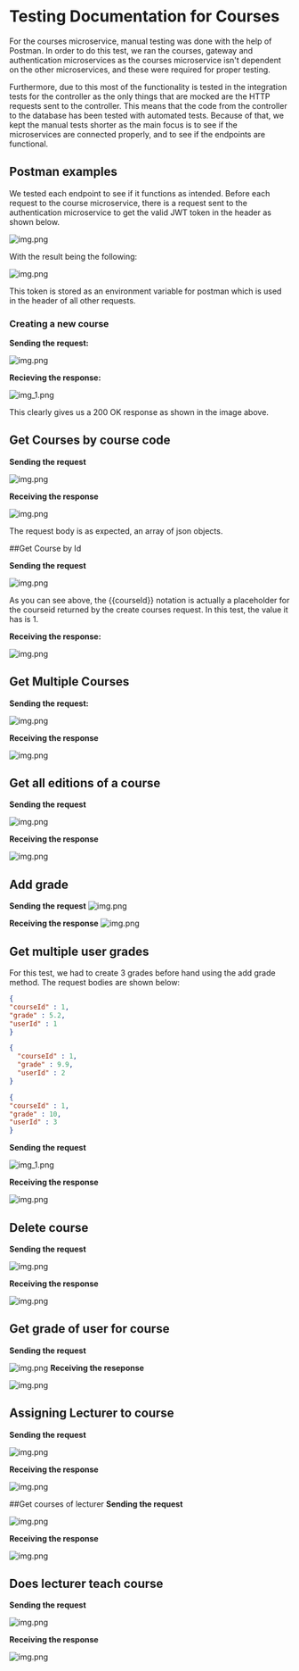 # Testing Documentation for Courses
For the courses microservice, manual testing was done with the help of Postman. 
In order to do this test, we ran the courses, gateway and authentication microservices
as the courses microservice isn't dependent on the other microservices, and these were required
for proper testing. 

Furthermore, due to this most of the functionality is tested in the integration tests
for the controller as the only things that are mocked are the HTTP requests sent to the controller. 
This means that the code from the controller to the database has been tested with automated tests.
Because of that, we kept the manual tests shorter as the main focus is to see if the microservices are connected properly,
and to see if the endpoints are functional.


## Postman examples
We tested each endpoint to see if it functions as intended. 
Before each request to the course microservice, there is a request sent to the authentication microservice
to get the valid JWT token in the header as shown below. 

![img.png](images/authenticationHeader.png)

With the result being the following:

![img.png](images/authenticationResult.png)

This token is stored as an environment variable for postman which is used in
the header of all other requests.

### Creating a new course

**Sending the request:**

![img.png](images/courseCreationRequest.png)

**Recieving the response:**

![img_1.png](images/courseCreationResponse.png)

This clearly gives us a 200 OK response as shown in the image above. 

## Get Courses by course code

**Sending the request**

![img.png](images/getCourseByCode.png)

**Receiving the response**

![img.png](images/getCourseCodeResponse.png)

The request body is as expected, an array of json objects.

##Get Course by Id

**Sending the request**

![img.png](images/getCourseByIdRequest.png)

As you can see above, the {{courseId}} notation is actually a placeholder for the courseid
returned by the create courses request. In this test, the value it has is 1.

**Receiving the response:**

![img.png](images/getCourseByIdResponse.png)

## Get Multiple Courses

**Sending the request:**

![img.png](images/getMultipleCoursesRequest.png)

**Receiving the response**

![img.png](images/getMultipleCoursesResponse.png)

## Get all editions of a course

**Sending the request**

![img.png](images/getMultipleEditionsOfCourse.png)

**Receiving the response**

![img.png](images/getMultipleEditionsOfCourseResponse.png)

## Add grade
**Sending the request**
![img.png](images/addGrade.png)

**Receiving the response**
![img.png](images/addGradeResponse.png)

## Get multiple user grades
For this test, we had to create 3 grades before hand using the add grade method. 
The request bodies are shown below:
```JSON
{
"courseId" : 1,
"grade" : 5.2,
"userId" : 1
}
```
```JSON
{
  "courseId" : 1,
  "grade" : 9.9,
  "userId" : 2
}
```
```JSON
{
"courseId" : 1,
"grade" : 10,
"userId" : 3
}
```

**Sending the request**

![img_1.png](images/getMultipleUserGradesRequest.png)

**Receiving the response**

![img.png](images/getMultipleUserGradesResponse.png)

## Delete course
**Sending the request**

![img.png](images/deletingCourse.png)

**Receiving the response**

![img.png](images/deletingCourseResponse.png)

## Get grade of user for course
**Sending the request**

![img.png](images/getGradeOfUser.png)
**Receiving the reseponse**

![img.png](images/getGradeOfUserResponse.png)

## Assigning Lecturer to course
**Sending the request**

![img.png](images/assigningLecturerToCourseRequest.png)

**Receiving the response**

![img.png](images/assigningLecturerToCourse.png)

##Get courses of lecturer
**Sending the request**

![img.png](images/getCoursesOfLecturerRequest.png)

**Receiving the response**

![img.png](images/getCoursesOfLecturerResponse.png)

## Does lecturer teach course
**Sending the request**

![img.png](images/doesLecturerTeachCourseRequest.png)

**Receiving the response**

![img.png](images/doesLecturerTeachCourseResponse.png)